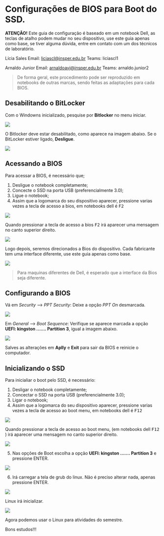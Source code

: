 # Configurações de BIOS para Boot do SSD.

**ATENÇÃO!** 
Este guia de configuração é baseado em um notebook Dell, as teclas de atalho podem mudar no seu dispositivo, use este guia apenas como base, se tiver alguma dúvida, entre em contato com um dos técnicos de laboratório.

Lícia Sales
Email: liciascl@insper.edu.br
Teams: liciascl1

Arnaldo Junior
Email: arnaldoavj@insper.edu.br
Teams: arnaldo.junior2


>De forma geral, este procedimento pode ser reproduzido em notebooks de outras marcas, sendo feitas as adaptações para cada BIOS.



## Desabilitando o BitLocker

Com o Windowns inicializado, pesquise por **Bitlocker** no menu iniciar. 

![](https://github.com/liciascl/Linuxbasico/blob/master/docs-src/img/bitlocker.png)

O Bitlocker deve estar desabilitado, como aparece na imagem abaixo. Se o BitLocker estiver ligado, **Desligue**.

![](https://github.com/liciascl/Linuxbasico/blob/master/docs-src/img/bitlocker1.png)
    

## Acessando a BIOS

Para acessar a BIOS, é necessário que;

1. Desligue o notebook completamente;
2. Concecte o SSD na porta USB (preferencialmente 3.0);
3. Ligue o notebook;
4. Assim que a logomarca do seu dispositivo aparecer, pressione varias vezes a tecla de acesso a bios, em notebooks dell é <kbd>F2</kbd>  

![](https://github.com/liciascl/Linuxbasico/blob/master/docs-src/img/bootdell.png)

Quando pressionar a tecla de acesso a bios <kbd>F2</kbd>  irá aparecer uma mensagem no canto superior direito. 

![](https://github.com/liciascl/Linuxbasico/blob/master/docs-src/img/bootdellf2.png)


Logo depois, seremos direcionados a Bios do dispositivo. Cada fabricante tem uma interface diferente, use este guia apenas como base.

![](https://github.com/liciascl/Linuxbasico/blob/master/docs-src/img/bios.png)

> Para maquinas diferentes de Dell, é esperado que a interface da Bios seja diferente.

## Configurando a BIOS


Vá em *Security* --> *PPT Security*: Deixe a opção *PPT On* desmarcada.

![](https://github.com/liciascl/Linuxbasico/blob/master/docs-src/img/bootdell-PPT.png)

Em *General* --> *Boot Sequence*: Verifique se aparece marcada a opção **UEFI: kingston ....... Partition 3**, igual a imagem abaixo.  

![](https://github.com/liciascl/Linuxbasico/blob/master/docs-src/img/bootdell-general.png)

Salves as alterações em **Aplly** e **Exit** para sair da BIOS e reinicie o computador. 


## Inicializando o SSD

Para inicialiar o boot pelo SSD, é necessário:

1. Desligar o notebook completamente;
2. Concectar o SSD na porta USB (preferencialmente 3.0);
3. Ligar o notebook;
4. Assim que a logomarca do seu dispositivo aparecer, pressione varias vezes a tecla de acesso ao boot menu, em notebooks dell é <kbd>F12</kbd>  


![](https://github.com/liciascl/Linuxbasico/blob/master/docs-src/img/bootdell.png)

Quando pressionar a tecla de acesso ao boot menu, (em notebooks dell <kbd>F12</kbd> ) irá aparecer uma mensagem no canto superior direito. 

![](https://github.com/liciascl/Linuxbasico/blob/master/docs-src/img/bootdellf12.png)

5. Nas opções de Boot escolha a opção **UEFI: kingston ....... Partition 3** e pressione ENTER. 

![](https://github.com/liciascl/Linuxbasico/blob/master/docs-src/img/bootdellf12-particion3.png)

6. Irá carregar a tela de grub do linux. Não é preciso alterar nada, apenas pressione ENTER. 

![](https://github.com/liciascl/Linuxbasico/blob/master/docs-src/img/bootdell-grub.png)

Linux irá inicializar.

![](https://github.com/liciascl/Linuxbasico/blob/master/docs-src/img/bootdell-ubuntu.png)


Agora podemos usar o Linux para atividades do semestre.


Bons estudos!!!
